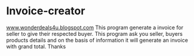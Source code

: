 # Invoice-creator
www.wonderdeals4u.blogspot.com
This program generate a invoice for seller to give their respected buyer. 
This program ask you seller, buyers products details and on the basis of information it will generate an invoice with grand total. 
Thanks
